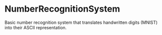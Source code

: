 # NumberRecognitionSystem
Basic number recognition system that translates handwritten digits (MNIST) into their ASCII representation.
